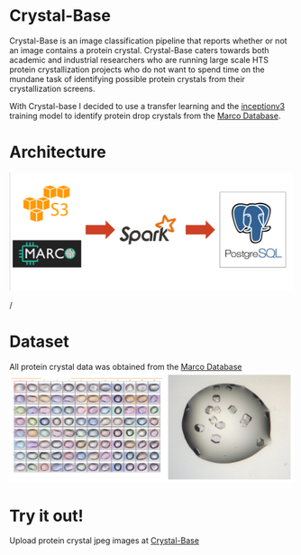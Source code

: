 # Crystal-Base

Crystal-Base is an image classification pipeline that reports whether or not an image contains a protein crystal. Crystal-Base caters towards both academic and industrial researchers who are running large scale HTS protein crystallization projects who do not want to spend time on the mundane task of identifying possible protein crystals from their crystallization screens.

With Crystal-base I decided to use a transfer learning and the [inceptionv3](https://www.tensorflow.org/tutorials/images/image_recognition) training model to identify protein drop crystals from the [Marco Database](https://marco.ccr.buffalo.edu/).

# Architecture
![Image of Pipeline](images/Pipeline.png)

/
# Dataset
All protein crystal data was obtained from the [Marco Database](https://marco.ccr.buffalo.edu/)
![Image of Protein Crystal Screen](images/Crystal-Screen.png)

# Try it out!
Upload protein crystal jpeg images at [Crystal-Base](http://www.crystal-base.com)
